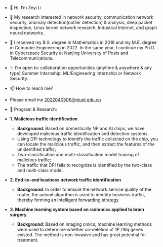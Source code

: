 - 👋 Hi, I’m Zeyi Li

- 👀 My research interested in  network security, communication network security, anomaly detection(outlier detection) & analysis, deep packet inspection, Linux kernel network research, Industrial Internet, and graph neural networks.
 
- 💞️ I received my B.S. degree in Mathematics in 2019 and my M.E. degree in Computer Engineering in 2022. In the same year, I continue my Ph.D. in Cyberspace Security at Nanjing University of Posts and Telecommunications.

- ✨ I'm open to:
 collaboration opportunities (anytime & anywhere & any type)
 Summer Internship: ML/Engineering Internship or Network Security.
 
- 📫 How to reach me? 
- Please email me 2022040506@njupt.edu.cn

- 💬 Program & Research: 

- **1. Malicious traffic identification** 

  * **Background**: Based on domestically NP and AI chips, we have developed malicious traffic identification and detection systems.

   -  Using DPI technology to identify the traffic collected on the chip, you can locate the malicious traffic, and then extract the features of the unidentified traffic;
   -  Two-classification and multi-classification model training of malicious traffic;
   -  The traffic that DPI fails to recognize is identified by the two-class and multi-class model.
   
- **2. End-to-end business network traffic identification** 
   
  * **Background**: In order to ensure the network service quality of the router, the automl algorithm is used to identify business traffic, thereby forming an intelligent forwarding strategy.
  
- **3. Machine learning system based on radiomics applied to brain surgery** 
  
  * **Background**: Based on imaging omics, machine learning methods were used to determine whether co-deletion of 1P /19q genes existed. The method is non-invasive and has great potential for treatment.
<!---
sailorlee97/sailorlee97 is a ✨ special ✨ repository because its `README.md` (this file) appears on your GitHub profile.
You can click the Preview link to take a look at your changes.
--->
